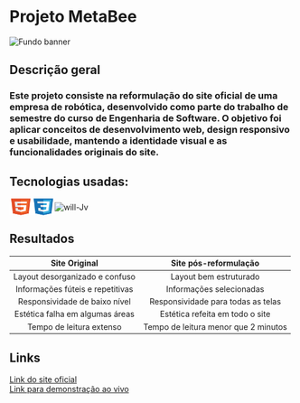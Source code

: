 # Projeto MetaBee
![Fundo banner](/Projeto%20MetaBee/img/fundo-banner2.jpg)
## Descrição geral
### Este projeto consiste na reformulação do site oficial de uma empresa de robótica, desenvolvido como parte do trabalho de semestre do curso de Engenharia de Software. O objetivo foi aplicar conceitos de desenvolvimento web, design responsivo e usabilidade, mantendo a identidade visual e as funcionalidades originais do site.

## Tecnologias usadas:

<img display="inline" align="center" alt="will-HTML" height="30" width="40" src="https://raw.githubusercontent.com/devicons/devicon/master/icons/html5/html5-original.svg"><img display="inline" align="center" alt="will-CSS" height="30" width="40" src="https://raw.githubusercontent.com/devicons/devicon/master/icons/css3/css3-original.svg"><img  display="inline" align="center" alt="will-Jv" height="30" width="40" src="https://cdn.jsdelivr.net/gh/devicons/devicon@latest/icons/bootstrap/bootstrap-original.svg"/>

## Resultados

| Site Original | Site pós-reformulação |
| :---:  | :---: |
| Layout desorganizado e confuso | Layout bem estruturado |
| Informações fúteis e repetitivas | Informações selecionadas |
| Responsividade de baixo nível | Responsividade para todas as telas |
| Estética falha em algumas áreas | Estética refeita em todo o site |
| Tempo de leitura extenso | Tempo de leitura menor que 2 minutos |

## Links

[Link do site oficial](https://metabee.tec.br/)  
[Link para demonstração ao vivo](https://willruty.github.io/MetaBee/)


